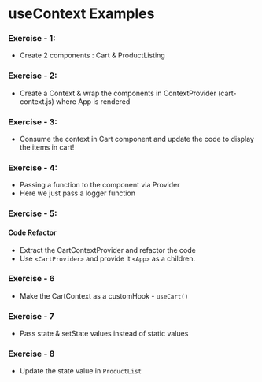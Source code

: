 # useContext Examples

### Exercise - 1:

- Create 2 components : Cart & ProductListing

### Exercise - 2:

- Create a Context & wrap the components in ContextProvider (cart-context.js) where App is rendered

### Exercise - 3:

- Consume the context in Cart component and update the code to display the items in cart!


### Exercise - 4:

- Passing a function to the component via Provider
- Here we just pass a logger function

### Exercise - 5:

#### Code Refactor

- Extract the CartContextProvider and refactor the code
- Use `<CartProvider>` and provide it `<App>` as a children.

### Exercise - 6

- Make the CartContext as a customHook - `useCart()`

### Exercise - 7

- Pass state & setState values instead of static values

### Exercise - 8

- Update the state value in `ProductList`
